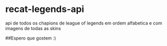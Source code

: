 # recat-legends-api
api de todos os chapions de league of legends
em ordem alfabetica e com imagens de todas as skins

##Espero que gostem :)
